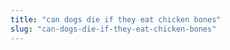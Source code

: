 ```yaml
---
title: "can dogs die if they eat chicken bones"
slug: "can-dogs-die-if-they-eat-chicken-bones"
---
```


